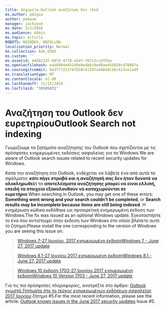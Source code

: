 ```yaml
---
title: Αλχημεία-Outlook αναζήτηση δεν ιδεά
ms.author: pdigia
author: pebaum
manager: jackiesm
ms.date: 3/1/2018
ms.audience: Admin
ms.topic: article
ROBOTS: NOINDEX, NOFOLLOW
localization_priority: Normal
ms.collection: Adm_O365
ms.custom: ''
ms.assetid: 446b22df-807d-4778-a54f-767c2cc83fba
ms.openlocfilehash: eab8994e85149e0e4b6c0ed8ae455820cd78607a
ms.sourcegitcommit: b43f77221f47b50c41197a448a9c26c423ce1ad5
ms.translationtype: MT
ms.contentlocale: el-GR
ms.lasthandoff: 11/15/2019
ms.locfileid: "36505831"
---
```

# <a name="outlook-search-not-indexing"></a><span data-ttu-id="5eb40-102">Αναζήτηση του Outlook δεν ευρετηρίου</span><span class="sxs-lookup"><span data-stu-id="5eb40-102">Outlook Search not indexing</span></span>

<span data-ttu-id="5eb40-103">Γνωρίζουμε τα ζητήματα αναζήτησης του Outlook που σχετίζονται με τις πρόσφατες ενημερωμένες εκδόσεις ασφαλείας για τα Windows.</span><span class="sxs-lookup"><span data-stu-id="5eb40-103">We are aware of Outlook search issues related to recent security updates for Windows.</span></span>
  
<span data-ttu-id="5eb40-104">Κατά την αναζήτηση στο Outlook, ενδέχεται να λάβετε ένα από αυτά τα σφάλματα: **κάτι πήγε στραβά και η αναζήτησή σας δεν ήταν δυνατό να ολοκληρωθεί**ή τα **αποτελέσματα αναζήτησης μπορεί να είναι ελλιπή, επειδή τα στοιχεία εξακολουθούν να καταχωρούνται σε ευρετήριο**.</span><span class="sxs-lookup"><span data-stu-id="5eb40-104">When searching in Outlook, you may get one of these errors: **Something went wrong and your search couldn't be completed**, or **Search results may be incomplete because items are still being indexed**.</span></span> <span data-ttu-id="5eb40-105">Η ενημέρωση κώδικα εκδόθηκε ως προαιρετική ενημερωμένη έκδοση των Windows.</span><span class="sxs-lookup"><span data-stu-id="5eb40-105">The fix was issued as an optional Windows update.</span></span> <span data-ttu-id="5eb40-106">Εγκαταστήστε το ένα που αντιστοιχεί στην έκδοση των Windows στο οποίο βλέπετε αυτό το ζήτημα:</span><span class="sxs-lookup"><span data-stu-id="5eb40-106">Please install the one corresponding to the version of Windows you are seeing this issue on:</span></span> 
  
> [<span data-ttu-id="5eb40-107">Windows 7-27 Ιουνίου, 2017 ενημερωμένη έκδοση</span><span class="sxs-lookup"><span data-stu-id="5eb40-107">Windows 7 - June 27, 2017 update</span></span>](https://support.microsoft.com/kb/4022168.aspx)
    
> [<span data-ttu-id="5eb40-108">Windows 8,1-27 Ιουνίου 2017 ενημερωμένη έκδοση</span><span class="sxs-lookup"><span data-stu-id="5eb40-108">Windows 8.1 - June 27, 2017 update</span></span>](https://support.microsoft.com/kb/4022720.aspx)
    
> [<span data-ttu-id="5eb40-109">Windows 10 έκδοση 1703-27 Ιουνίου 2017 ενημερωμένη έκδοση</span><span class="sxs-lookup"><span data-stu-id="5eb40-109">Windows 10 Version 1703 - June 27, 2017 update</span></span>](https://support.microsoft.com/kb/4022716.aspx)
    
<span data-ttu-id="5eb40-110">Για τις πιο πρόσφατες πληροφορίες, ανατρέξτε στο άρθρο: [Outlook γνωστά ζητήματα στο το τεύχος ενημερωμένων εκδόσεων ασφαλείας 2017 Ιουνίου](https://support.office.com/article/Outlook-known-issues-in-the-June-2017-security-updates-3F6DBFFD-8505-492D-B19F-B3B89369ED9B.aspx) ζήτημα #5.</span><span class="sxs-lookup"><span data-stu-id="5eb40-110">For the most recent information, please see the article: [Outlook known issues in the June 2017 security updates](https://support.office.com/article/Outlook-known-issues-in-the-June-2017-security-updates-3F6DBFFD-8505-492D-B19F-B3B89369ED9B.aspx) Issue #5.</span></span> 
  

